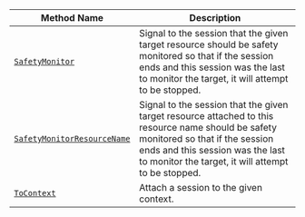 Method Name | Description
----------- | -----------
[`SafetyMonitor`](/program/apis/sessions/#safetymonitor) | Signal to the session that the given target resource should be safety monitored so that if the session ends and this session was the last to monitor the target, it will attempt to be stopped.
[`SafetyMonitorResourceName`](/program/apis/sessions/#safetymonitorresourcename) | Signal to the session that the given target resource attached to this resource name should be safety monitored so that if the session ends and this session was the last to monitor the target, it will attempt to be stopped.
[`ToContext`](/program/apis/sessions/#tocontext) | Attach a session to the given context.